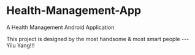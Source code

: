 # Health-Management-App
A Health Management Android Application

This project is designed by the most handsome & most smart people --- Yilu Yang!!!
